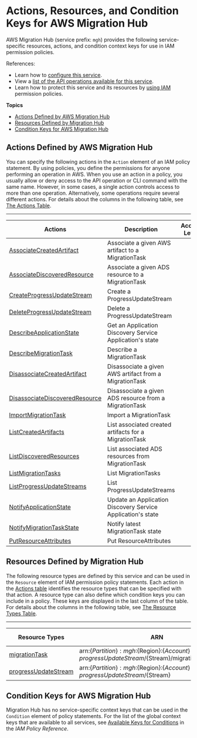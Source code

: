 # Actions, Resources, and Condition Keys for AWS Migration Hub<a name="list_awsmigrationhub"></a>

AWS Migration Hub \(service prefix: `mgh`\) provides the following service\-specific resources, actions, and condition context keys for use in IAM permission policies\.

References:
+ Learn how to [configure this service](http://docs.aws.amazon.com/migrationhub/latest/ug/)\.
+ View a [list of the API operations available for this service](http://docs.aws.amazon.com/migrationhub/latest/ug/)\.
+ Learn how to protect this service and its resources by [using IAM](http://docs.aws.amazon.com/migrationhub/latest/ug/access_permissions.html) permission policies\.

**Topics**
+ [Actions Defined by AWS Migration Hub](#awsmigrationhub-actions-as-permissions)
+ [Resources Defined by Migration Hub](#awsmigrationhub-resources-for-iam-policies)
+ [Condition Keys for AWS Migration Hub](#awsmigrationhub-policy-keys)

## Actions Defined by AWS Migration Hub<a name="awsmigrationhub-actions-as-permissions"></a>

You can specify the following actions in the `Action` element of an IAM policy statement\. By using policies, you define the permissions for anyone performing an operation in AWS\. When you use an action in a policy, you usually allow or deny access to the API operation or CLI command with the same name\. However, in some cases, a single action controls access to more than one operation\. Alternatively, some operations require several different actions\. For details about the columns in the following table, see [The Actions Table](reference_policies_actions-resources-contextkeys.md#actions_table)\.


****  

| Actions | Description | Access Level | Resource Types \(\*required\) | Condition Keys | Dependent Actions | 
| --- | --- | --- | --- | --- | --- | 
| [AssociateCreatedArtifact](http://docs.aws.amazon.com/migrationhub/latest/ug/API_AssociateCreatedArtifact.html) | Associate a given AWS artifact to a MigrationTask |   | [migrationTask\*](#awsmigrationhub-migrationTask)  |  |  | 
| [AssociateDiscoveredResource](http://docs.aws.amazon.com/migrationhub/latest/ug/API_AssociateDiscoveredResource.html) | Associate a given ADS resource to a MigrationTask |   | [migrationTask\*](#awsmigrationhub-migrationTask)  |  |  | 
| [CreateProgressUpdateStream](http://docs.aws.amazon.com/migrationhub/latest/ug/API_CreateProgressUpdateStream.html) | Create a ProgressUpdateStream |   | [progressUpdateStream\*](#awsmigrationhub-progressUpdateStream)  |  |  | 
| [DeleteProgressUpdateStream](http://docs.aws.amazon.com/migrationhub/latest/ug/API_DeleteProgressUpdateStream.html) | Delete a ProgressUpdateStream |   | [progressUpdateStream\*](#awsmigrationhub-progressUpdateStream)  |  |  | 
| [DescribeApplicationState](http://docs.aws.amazon.com/migrationhub/latest/ug/API_DescribeApplicationState.html) | Get an Application Discovery Service Application's state |   |  |  |  | 
| [DescribeMigrationTask](http://docs.aws.amazon.com/migrationhub/latest/ug/API_DescribeMigrationTask.html) | Describe a MigrationTask |   | [migrationTask\*](#awsmigrationhub-migrationTask)  |  |  | 
| [DisassociateCreatedArtifact](http://docs.aws.amazon.com/migrationhub/latest/ug/API_DisassociateCreatedArtifact.html) | Disassociate a given AWS artifact from a MigrationTask |   | [migrationTask\*](#awsmigrationhub-migrationTask)  |  |  | 
| [DisassociateDiscoveredResource](http://docs.aws.amazon.com/migrationhub/latest/ug/API_DisassociateDiscoveredResource.html) | Disassociate a given ADS resource from a MigrationTask |   | [migrationTask\*](#awsmigrationhub-migrationTask)  |  |  | 
| [ImportMigrationTask](http://docs.aws.amazon.com/migrationhub/latest/ug/API_ImportMigrationTask.html) | Import a MigrationTask |   | [migrationTask\*](#awsmigrationhub-migrationTask)  |  |  | 
| [ListCreatedArtifacts](http://docs.aws.amazon.com/migrationhub/latest/ug/API_ListCreatedArtifacts.html) | List associated created artifacts for a MigrationTask |   | [migrationTask\*](#awsmigrationhub-migrationTask)  |  |  | 
| [ListDiscoveredResources](http://docs.aws.amazon.com/migrationhub/latest/ug/API_ListDiscoveredResources.html) | List associated ADS resources from MigrationTask |   | [migrationTask\*](#awsmigrationhub-migrationTask)  |  |  | 
| [ListMigrationTasks](http://docs.aws.amazon.com/migrationhub/latest/ug/API_ListMigrationTasks.html) | List MigrationTasks |   |  |  |  | 
| [ListProgressUpdateStreams](http://docs.aws.amazon.com/migrationhub/latest/ug/API_ListProgressUpdateStreams.html) | List ProgressUpdateStreams |   |  |  |  | 
| [NotifyApplicationState](http://docs.aws.amazon.com/migrationhub/latest/ug/API_NotifyApplicationState.html) | Update an Application Discovery Service Application's state |   |  |  |  | 
| [NotifyMigrationTaskState](http://docs.aws.amazon.com/migrationhub/latest/ug/API_NotifyMigrationTaskState.html) | Notify latest MigrationTask state |   | [migrationTask\*](#awsmigrationhub-migrationTask)  |  |  | 
| [PutResourceAttributes](http://docs.aws.amazon.com/migrationhub/latest/ug/API_PutResourceAttributes.html) | Put ResourceAttributes |   | [migrationTask\*](#awsmigrationhub-migrationTask)  |  |  | 

## Resources Defined by Migration Hub<a name="awsmigrationhub-resources-for-iam-policies"></a>

The following resource types are defined by this service and can be used in the `Resource` element of IAM permission policy statements\. Each action in the [Actions table](#awsmigrationhub-actions-as-permissions) identifies the resource types that can be specified with that action\. A resource type can also define which condition keys you can include in a policy\. These keys are displayed in the last column of the table\. For details about the columns in the following table, see [The Resource Types Table](reference_policies_actions-resources-contextkeys.md#resources_table)\.


****  

| Resource Types | ARN | Condition Keys | 
| --- | --- | --- | 
| [migrationTask](http://docs.aws.amazon.com/migrationhub/latest/ug/API_MigrationTask.html) | arn:$\{Partition\}:mgh:$\{Region\}:$\{Account\}:progressUpdateStream/$\{Stream\}/migrationTask/$\{Task\} |  | 
| [progressUpdateStream](http://docs.aws.amazon.com/migrationhub/latest/ug/API_ProgressUpdateStreamSummary.html) | arn:$\{Partition\}:mgh:$\{Region\}:$\{Account\}:progressUpdateStream/$\{Stream\} |  | 

## Condition Keys for AWS Migration Hub<a name="awsmigrationhub-policy-keys"></a>

Migration Hub has no service\-specific context keys that can be used in the `Condition` element of policy statements\. For the list of the global context keys that are available to all services, see [Available Keys for Conditions](http://docs.aws.amazon.com/IAM/latest/UserGuide/reference_policies_condition-keys.html#AvailableKeys) in the *IAM Policy Reference*\.